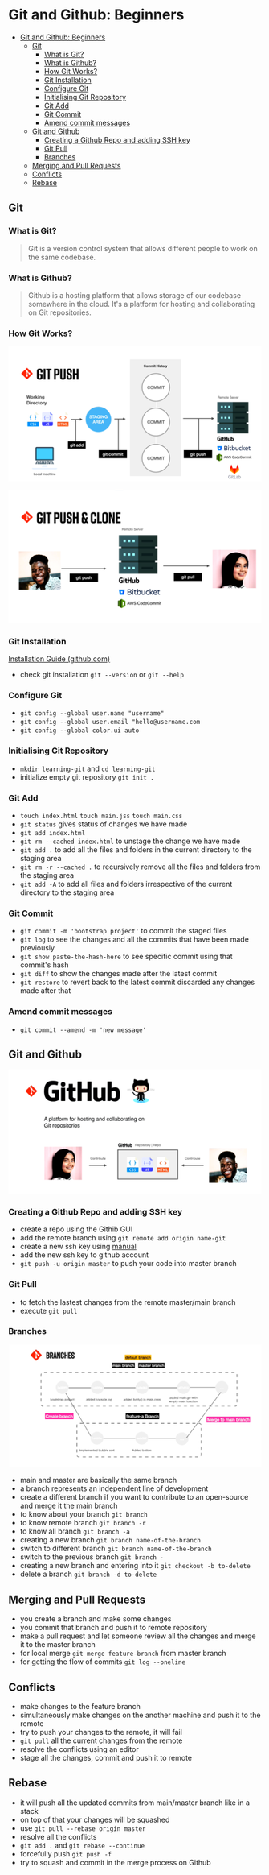# Git and Github: Beginners

- [Git and Github: Beginners](#git-and-github-beginners)
  - [Git](#git)
    - [What is Git?](#what-is-git)
    - [What is Github?](#what-is-github)
    - [How Git Works?](#how-git-works)
    - [Git Installation](#git-installation)
    - [Configure Git](#configure-git)
    - [Initialising Git Repository](#initialising-git-repository)
    - [Git Add](#git-add)
    - [Git Commit](#git-commit)
    - [Amend commit messages](#amend-commit-messages)
  - [Git and Github](#git-and-github)
    - [Creating a Github Repo and adding SSH key](#creating-a-github-repo-and-adding-ssh-key)
    - [Git Pull](#git-pull)
    - [Branches](#branches)
  - [Merging and Pull Requests](#merging-and-pull-requests)
  - [Conflicts](#conflicts)
  - [Rebase](#rebase)

## Git

### What is Git?

> Git is a version control system that allows different people to work on the same codebase.

### What is Github?

> Github is a hosting platform that allows storage of our codebase somewhere in the cloud. It's a platform for hosting and collaborating on Git repositories.

### How Git Works?

![](mdImages/2021-04-18-11-20-54.png)

![](mdImages/2021-04-18-11-21-25.png)

### Git Installation

[Installation Guide (github.com)](https://github.com/git-guides/install-git)

- check git installation `git --version` or `git --help`

### Configure Git

- `git config --global user.name "username"`
- `git config --global user.email "hello@username.com`
- `git config --global color.ui auto`

### Initialising Git Repository

- `mkdir learning-git` and `cd learning-git`
- initialize empty git repository `git init .`

### Git Add

- `touch index.html` `touch main.jss` `touch main.css`
- `git status` gives status of changes we have made
- `git add index.html`
- `git rm --cached index.html` to unstage the change we have made
- `git add .` to add all the files and folders in the current directory to the staging area
- `git rm -r --cached .` to recursively remove all the files and folders from the staging area
- `git add -A` to add all files and folders irrespective of the current directory to the staging area

### Git Commit

- `git commit -m 'bootstrap project'` to commit the staged files
- `git log` to see the changes and all the commits that have been made previously
- `git show paste-the-hash-here` to see specific commit using that commit's hash
- `git diff` to show the changes made after the latest commit
- `git restore` to revert back to the latest commit discarded any changes made after that

### Amend commit messages

- `git commit --amend -m 'new message'`

## Git and Github

![](mdImages/2021-04-18-12-19-02.png)

### Creating a Github Repo and adding SSH key

- create a repo using the Githib GUI
- add the remote branch using `git remote add origin name-git`
- create a new ssh key using [manual](https://docs.github.com/en/github/authenticating-to-github/connecting-to-github-with-ssh)
- add the new ssh key to github account
- `git push -u origin master` to push your code into master branch

### Git Pull

- to fetch the lastest changes from the remote master/main branch
- execute `git pull`

### Branches

![](mdImages/2021-04-18-19-30-49.png)

- main and master are basically the same branch
- a branch represents an independent line of development
- create a different branch if you want to contribute to an open-source and merge it the main branch
- to know about your branch `git branch`
- to know remote branch `git branch -r`
- to know all branch `git branch -a`
- creating a new branch `git branch name-of-the-branch`
- switch to different branch `git branch name-of-the-branch`
- switch to the previous branch `git branch -`
- creating a new branch and entering into it `git checkout -b to-delete`
- delete a branch `git branch -d to-delete`

## Merging and Pull Requests

- you create a branch and make some changes
- you commit that branch and push it to remote repository
- make a pull request and let someone review all the changes and merge it to the master branch
- for local merge `git merge feature-branch` from master branch
- for getting the flow of commits `git log --oneline`

## Conflicts

- make changes to the feature branch
- simultaneously make changes on the another machine and push it to the remote
- try to push your changes to the remote, it will fail
- `git pull` all the current changes from the remote
- resolve the conflicts using an editor
- stage all the changes, commit and push it to remote

## Rebase

- it will push all the updated commits from main/master branch like in a stack
- on top of that your changes will be squashed
- use `git pull --rebase origin master`
- resolve all the conflicts
- `git add .` and `git rebase --continue`
- forcefully push `git push -f`
- try to squash and commit in the merge process on Github
